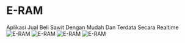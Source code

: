 # E-RAM
Aplikasi Jual Beli Sawit Dengan Mudah Dan Terdata Secara Realtime
![E-RAM](https://user-images.githubusercontent.com/52454224/231185697-4e3f9a24-c2eb-4b83-b92a-8e6583437559.png)
![E-RAM](https://user-images.githubusercontent.com/52454224/231186097-93bef1cc-8947-47b8-8764-71148ff14b23.png)
![E-RAM](https://user-images.githubusercontent.com/52454224/231186708-f43c1a9d-1a31-4baf-8c14-785789e2ca55.png)
![E-RAM](https://user-images.githubusercontent.com/52454224/231186877-84f999b1-304c-4451-a8de-dc2e2c9c4c29.png)
